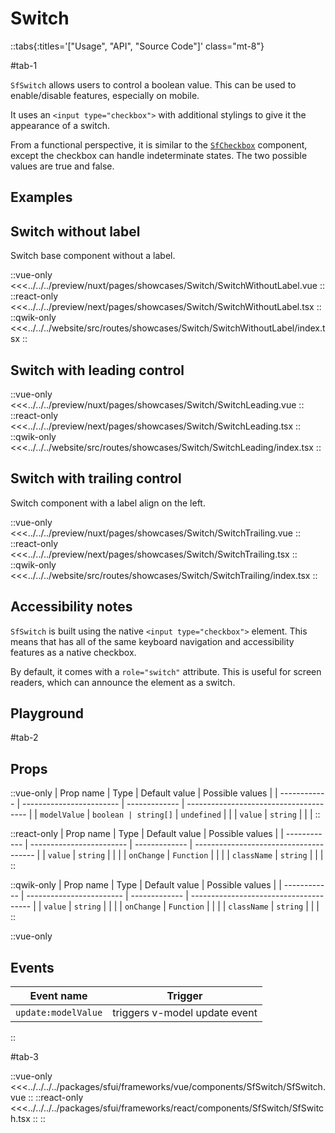 # Switch

::tabs{:titles='["Usage", "API", "Source Code"]' class="mt-8"}

#tab-1

`SfSwitch` allows users to control a boolean value. This can be used to enable/disable features, especially on mobile.

It uses an `<input type="checkbox">` with additional stylings to give it the appearance of a switch.

From a functional perspective, it is similar to the [`SfCheckbox`](/checkbox.html) component, except the checkbox can handle indeterminate states. The two possible values are true and false.

## Examples

## Switch without label

Switch base component without a label.

<Showcase showcase-name="Switch/SwitchWithoutLabel">

::vue-only
<<<../../../preview/nuxt/pages/showcases/Switch/SwitchWithoutLabel.vue
::
::react-only
<<<../../../preview/next/pages/showcases/Switch/SwitchWithoutLabel.tsx
::
::qwik-only
<<<../../../website/src/routes/showcases/Switch/SwitchWithoutLabel/index.tsx
::

</Showcase>

## Switch with leading control

<Showcase showcase-name="Switch/SwitchLeading">

::vue-only
<<<../../../preview/nuxt/pages/showcases/Switch/SwitchLeading.vue
::
::react-only
<<<../../../preview/next/pages/showcases/Switch/SwitchLeading.tsx
::
::qwik-only
<<<../../../website/src/routes/showcases/Switch/SwitchLeading/index.tsx
::

</Showcase>

## Switch with trailing control

Switch component with a label align on the left.

<Showcase showcase-name="Switch/SwitchTrailing">

::vue-only
<<<../../../preview/nuxt/pages/showcases/Switch/SwitchTrailing.vue
::
::react-only
<<<../../../preview/next/pages/showcases/Switch/SwitchTrailing.tsx
::
::qwik-only
<<<../../../website/src/routes/showcases/Switch/SwitchTrailing/index.tsx
::

</Showcase>

## Accessibility notes

`SfSwitch` is built using the native `<input type="checkbox">` element. This means that has all of the same keyboard navigation and accessibility features as a native checkbox.

By default, it comes with a `role="switch"` attribute. This is useful for screen readers, which can announce the element as a switch.

## Playground

<Generate style="height: 380px" />

#tab-2

## Props

::vue-only
| Prop name | Type | Default value | Possible values |
| ------------ | ------------------------ | ------------- | -------------------------------------- |
| `modelValue` | `boolean | string[]` | `undefined` | |
| `value` | `string` | | |
::

::react-only
| Prop name | Type | Default value | Possible values |
| ------------ | ------------------------ | ------------- | -------------------------------------- |
| `value` | `string` | | |
| `onChange` | `Function` | | |
| `className` | `string` | | |
::

::qwik-only
| Prop name | Type | Default value | Possible values |
| ------------ | ------------------------ | ------------- | -------------------------------------- |
| `value` | `string` | | |
| `onChange` | `Function` | | |
| `className` | `string` | | |
::

::vue-only

## Events

| Event name          | Trigger                       |
| ------------------- | ----------------------------- |
| `update:modelValue` | triggers v-model update event |

::

#tab-3

::vue-only
<<<../../../../packages/sfui/frameworks/vue/components/SfSwitch/SfSwitch.vue
::
::react-only
<<<../../../../packages/sfui/frameworks/react/components/SfSwitch/SfSwitch.tsx
::
::
